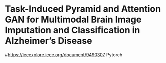 # Task-Induced Pyramid and Attention GAN for Multimodal Brain Image Imputation and Classification in Alzheimer’s Disease
#https://ieeexplore.ieee.org/document/9490307
Pytorch

